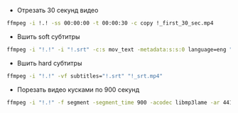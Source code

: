 - Отрезать 30 секунд видео
```bash
ffmpeg -i !.! -ss 00:00:00 -t 00:00:30 -c copy !_first_30_sec.mp4
```

- Вшить soft субтитры
```bash
ffmpeg -i "!.!" -i "!.srt" -c:s mov_text -metadata:s:s:0 language=eng "!_srt.mp4"
```

- Вшить hard субтитры
```bash
ffmpeg -i "!.!" -vf subtitles="!.srt" "!_srt.mp4"
```

- Порезать видео кусками по 900 секунд
```bash
ffmpeg -i "!.!" -f segment -segment_time 900 -acodec libmp3lame -ar 44100 -ab 128k -vn -y "!_%03d.mp3"
```
